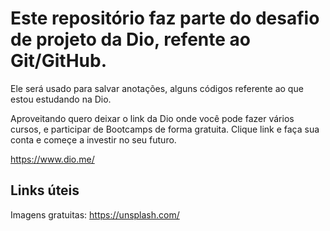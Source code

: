 ﻿# Este repositório faz parte do desafio de projeto da Dio, refente ao Git/GitHub.
Ele será usado para salvar anotações, alguns códigos referente ao que estou estudando na Dio.

Aproveitando quero deixar o link da Dio onde você pode fazer vários cursos, e participar de Bootcamps de forma gratuita.
Clique link e faça sua conta e começe a investir no seu futuro.

https://www.dio.me/

<h2>Links úteis</h2>

Imagens gratuitas:
https://unsplash.com/